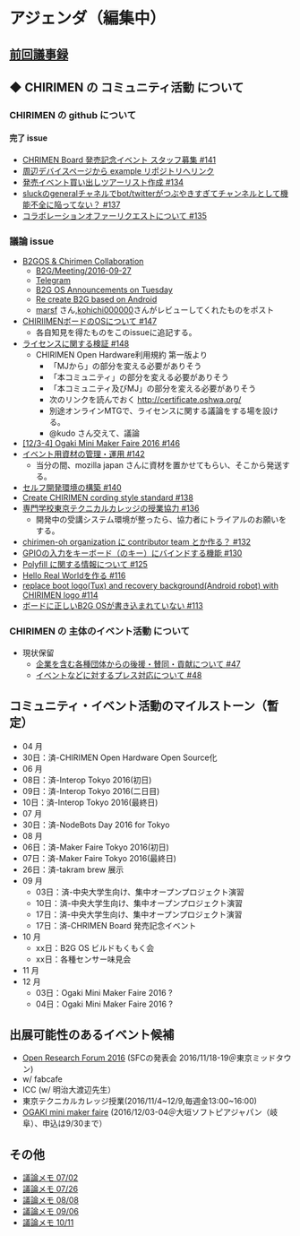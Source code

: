 # アジェンダ（編集中）

## [前回議事録](meeting-2016.09.06.md)

## ◆ CHIRIMEN の コミュニティ活動 について
### CHIRIMEN の github について
#### 完了 issue
* [CHRIMEN Board 発売記念イベント スタッフ募集 #141](https://github.com/chirimen-oh/any-issues/issues/141)
* [周辺デバイスページから example リポジトリへリンク](https://github.com/chirimen-oh/any-issues/issues/139)
* [発売イベント買い出しツアーリスト作成 #134](https://github.com/chirimen-oh/any-issues/issues/134)
* [sluckのgeneralチャネルでbot/twitterがつぶやきすぎてチャンネルとして機能不全に陥ってない？ #137](https://github.com/chirimen-oh/any-issues/issues/137)
* [コラボレーションオファーリクエストについて #135](https://github.com/chirimen-oh/any-issues/issues/135)

###  議論 issue
* [B2GOS & Chirimen Collaboration](https://discourse.mozilla-community.org/t/b2gos-chirimen-collaboration/10749)
  * [B2G/Meeting/2016-09-27](https://wiki.mozilla.org/B2G/Meeting/2016-09-27)
  * [Telegram](https://web.telegram.org/#/im?p=@B2GOS)
  * [B2G OS Announcements on Tuesday](https://groups.google.com/forum/?hl=ja#!topic/mozilla.dev.fxos/TVvOsr5Ae0E)
  * [Re create B2G based on Android](https://discourse.mozilla-community.org/t/re-create-b2g-based-on-android/11114)
  * [marsf](https://github.com/marsf) さん,[kohichi000000](https://github.com/kohichi000000)さんがレビューしてくれたものをポスト
* [CHIRIIMENボードのOSについて #147](https://github.com/chirimen-oh/any-issues/issues/147)
  * 各自知見を得たものをこのissueに追記する。
* [ライセンスに関する検証  #148](https://github.com/chirimen-oh/any-issues/issues/148)
  * CHIRIMEN Open Hardware利用規約 第一版より
    * 「MJから」の部分を変える必要がありそう
    * 「本コミュニティ」の部分を変える必要がありそう
    * 「本コミュニティ及びMJ」の部分を変える必要がありそう
    * 次のリンクを読んでおく http://certificate.oshwa.org/
    * 別途オンラインMTGで、ライセンスに関する議論をする場を設ける。
    * @kudo さん交えて、議論
* [[12/3-4] Ogaki Mini Maker Faire 2016 #146](https://github.com/chirimen-oh/any-issues/issues/146)
* [イベント用資材の管理・運用 #142](https://github.com/chirimen-oh/any-issues/issues/142)
  * 当分の間、mozilla japan さんに資材を置かせてもらい、そこから発送する。
* [セルフ開発環境の構築 #140](https://github.com/chirimen-oh/any-issues/issues/140)
* [Create CHIRIMEN cording style standard #138](https://github.com/chirimen-oh/any-issues/issues/138)
* [専門学校東京テクニカルカレッジの授業協力 #136](https://github.com/chirimen-oh/any-issues/issues/136)
  * 開発中の受講システム環境が整ったら、協力者にトライアルのお願いをする。
* [chirimen-oh organization に contributor team とか作る？ #132](https://github.com/chirimen-oh/any-issues/issues/132)
* [GPIOの入力をキーボード（のキー）にバインドする機能 #130](https://github.com/chirimen-oh/any-issues/issues/130)
* [Polyfill に関する情報について #125](https://github.com/chirimen-oh/any-issues/issues/125)
* [Hello Real Worldを作る #116](https://github.com/chirimen-oh/any-issues/issues/116)
* [replace boot logo(Tux) and recovery background(Android robot) with CHIRIMEN logo #114](https://github.com/chirimen-oh/any-issues/issues/114)
* [ボードに正しいB2G OSが書き込まれていない #113](https://github.com/chirimen-oh/any-issues/issues/113)

### CHIRIMEN の 主体のイベント活動 について
* 現状保留
  * [ 企業を含む各種団体からの後援・賛同・貢献について #47  ](https://is.gd/y9GQVO)
  * [ イベントなどに対するプレス対応について #48  ](https://is.gd/03PdBo)

## コミュニティ・イベント活動のマイルストーン（暫定）
* 04 月
 * 30日：済-CHIRIMEN Open Hardware Open Source化
* 06 月
 * 08日：済-Interop Tokyo 2016(初日)
 * 09日：済-Interop Tokyo 2016(二日目)
 * 10日：済-Interop Tokyo 2016(最終日)
* 07 月
 * 30日：済-NodeBots Day 2016 for Tokyo
* 08 月
 * 06日：済-Maker Faire Tokyo 2016(初日)
 * 07日：済-Maker Faire Tokyo 2016(最終日)
 * 26日：済-takram brew 展示
* 09 月
  * 03日：済-中央大学生向け、集中オープンプロジェクト演習
  * 10日：済-中央大学生向け、集中オープンプロジェクト演習
  * 17日：済-中央大学生向け、集中オープンプロジェクト演習
  * 17日：済-CHRIMEN Board 発売記念イベント
* 10 月
  * xx日：B2G OS ビルドもくもく会
  * xx日：各種センサー味見会
* 11 月
* 12 月
  * 03日：Ogaki Mini Maker Faire 2016 ?
  * 04日：Ogaki Mini Maker Faire 2016 ?

## 出展可能性のあるイベント候補
* [Open Research Forum 2016](http://orf.sfc.keio.ac.jp/2016/) (SFCの発表会 2016/11/18-19＠東京ミッドタウン)
* w/ fabcafe
* ICC (w/ 明治大渡辺先生）
* 東京テクニカルカレッジ授業(2016/11/4~12/9,毎週金13:00~16:00)
* [OGAKI mini maker faire](http://ommf.iamas.ac.jp/) (2016/12/03-04＠大垣ソフトピアジャパン（岐阜）、申込は9/30まで）

## その他
* [議論メモ 07/02](https://public.etherpad-mozilla.org/p/chirimen-20160702)
* [議論メモ 07/26](https://public.etherpad-mozilla.org/p/chirimen-20160726)
* [議論メモ 08/08](https://public.etherpad-mozilla.org/p/chirimen-20160808)
* [議論メモ 09/06](https://public.etherpad-mozilla.org/p/chirimen-20160906)
* [議論メモ 10/11](https://public.etherpad-mozilla.org/p/chirimen-20161011)
